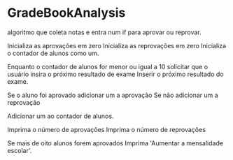 # GradeBookAnalysis
algoritmo que coleta notas e entra num if para aprovar ou reprovar.

Inicializa as aprovações em zero
Inicializa as reprovações em zero
Inicializa o contador de alunos como um.

Enquanto o contador de alunos for menor ou igual a 10
  solicitar que o usuário insira o próximo resultado de exame
  Inserir o próximo resultado do exame.
  
  Se o aluno foi aprovado
    adicionar um a aprovação
  Se não
    adicionar um a reprovação
    
  Adicionar um ao contador de alunos.

Imprima o número de aprovações
Imprima o número de reprovações

Se mais de oito alunos forem aprovados
  Imprima 'Aumentar a mensalidade escolar'.
  
